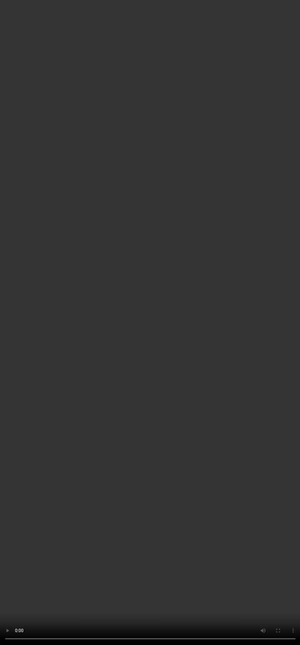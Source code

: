 ```yaml
---
theme: mrtnvh
routerMode: 'hash'
layout: cover

fonts:
  sans: Inter Tight
  weights: '400,700,800'
  mono: "IBM Plex Mono"

# the image source
background: ./images/distinct-mind-Js9auX5_9R8-unsplash-edited.jpg
backgroundCredits: 'Original photo by Distinct Mind on Unsplash (https://unsplash.com/photos/Js9auX5_9R8)'
---
```


---
layout: center
---

<h1 class="text-15xl text-center">CSS</h1>

---
layout: center
---
<div class="text-center">
  <h1 class="text-9xl">Abstractions</h1>
  (eg. Tailwind, Bootstrap, Sass, …)
</div>

---
layout: center
---

<h1 class="text-12xl text-center">Expert</h1>

---
layout: black
---


---
layout: cover
background: ./images/photo-1511936606692-5e0d73f6b638.avif
backgroundCredits: 'Original photo by Nathan Ziemanski on Unsplash (https://unsplash.com/photos/hjW4o5XfCzc)'
---

---
layout: cover
background: ./images/photo-1619266465172-02a857c3556d.avif
backgroundCredits: 'Original photo by Tetiana Grypachevska on Unsplash (https://unsplash.com/photos/80x3QULJDN4)'
---

---
layout: center
---

<div class="flex flex-col items-center justify-center h-full text-center">
  <h1>
    <a href="https://mrtnvh.com" target="_blank" rel="nofollow noopener">
      <img
        class="h-32"
        src="/images/mrtnvh-logo.svg"
      />
    </a>
  </h1>
</div>

---
layout: cover
background: ./images/io-roles.svg
---

---
layout: cover
background: ./images/cascade-og.svg
---

---
layout: cover
background: ./images/cascade-origin-importance.svg
---

---

screenshot devtools font size

---
layout: cover
background: ./images/cascade-element-attached.svg
---

---

code example element attached

---
layout: cover
background: ./images/cascade-selector-specificity.svg
---

---
layout: center
---

```css
#app {}

::after {}

h1 {}

:empty {}

.component {}

[data-reset] {}

:where(.component) {}

* {}
```

---
layout: center
---

<div class="text-center">


<p class="text-8xl font-extrabold">
(
<span style="color:#0065ff">A</span>,
<span style="color:#ff00e6">B</span>,
<span style="color:#ff0000">C</span>
)
</p>

(
<span style="color:#0065ff">ids</span>,
<span style="color:#ff00e6">(pseudo-)classes and attributes</span>,
<span style="color:#ff0000">(pseudo-)elements</span>
)

<br/>

[Polypane CSS specificity calculator](https://polypane.app/css-specificity-calculator)

</div>

---
layout: cover
background: ./images/cascade-order-of-appearance.svg
---

---
layout: center
---

# Order of appearance

```css
a {
  color: aqua;
}

a {
  color: chocolate;
}

a {
  color: peachpuff;
}
```

---
layout: cover
background: ./images/cascade-og.svg
---

---
layout: cover
background: ./images/spongebob-anxious.gif
---

---
layout: cover
background: ./images/patrick-thinking.png
---

---
layout: center
---

<h1 class="text-9xl text-center">OOCSS</h1>

---
layout: center
---

<h1 class="text-9xl text-center">SMACSS</h1>



---
layout: code
---

```css
/* BEM */

.component {}
.component__descendent {}
.component--modifier {}
```

<style>
  .slidev-layout.code {
    align-items: center;

    pre code {
      font-size: 1.5rem;
      line-height: 1.5;
    }
  }
</style>

---
layout: code
---


```css
/* SMACSS */

.MyComponent {}
.MyComponent--modifier {}
.MyComponent-descendent {}
.MyComponent.is-state {}
```

<style>
  .slidev-layout.code {
    align-items: center;

    pre code {
      font-size: 1.5rem;
      line-height: 1.5;
    }
  }
</style>

---
layout: code
---



```css
/* CSS Modules */
.3j5Qdsdfi39 {
  color: red;
}

/* Vue */
[data-v-2259250b].card {
  font-family: fantasy;
}

/* Astro */
.layout:where(.astro-5HCE7SGA) {
  color: rebeccapurple;
}
```

<style>
  .slidev-layout.code {
    align-items: center;

    pre code {
    font-size: 1.25rem;
    line-height: 1.5;
    }
  }
</style>

---
layout: code
---

```html
<!-- Tailwind -->
<div class="flex items-center space-x-2 text-base">
  <h4 class="font-semibold text-slate-900">Contributors</h4>
  <span class="rounded-full bg-slate-100 px-2 py-1 text-xs font-semibold text-slate-700">204</span>
</div>
```

<style>
  .slidev-layout.code {
    align-items: center;

    pre code {
    font-size: 1.5rem;
    line-height: 1.5;
    }
  }
</style>

---
layout: center
---

<h1 class="text-7xl text-center">Keep specificity <span style="color:#0065ff">low</span></h1>

---
layout: cover
background: ./images/spongebob-new-pants.jpg
---

---
layout: cover
background: ./images/cascade-is-where.svg
---

---
layout: code
---

```css
/* 0,2,1 */
button:is(:hover, :focus-visible, :active):disabled {}

/* 0,1,1 */
button:where(:hover, :focus-visible, :active):disabled {}
```

<style>
  .slidev-layout.code {
    align-items: center;

    pre code {
    font-size: 1.5rem;
    line-height: 1.5;
    }
  }
</style>

---
layout: code
---

```css
/* 1,1,1 */
button:is(#action, :hover):disabled {}

/* 0,1,1 */
button:where(#action, :hover):disabled {}
```

<style>
  .slidev-layout.code {
    align-items: center;

    pre code {
    font-size: 1.5rem;
    line-height: 1.5;
    }
  }
</style>

---
layout: cover
background: ./images/cascade-cascade-layers.svg
---

---
layout: code
---

```css
.table { table-layout: fixed; }

@layer reset {
  body { font-family: serif; }
}

@layer components {
  .card { background-color: white; }
}

@layer utility {
  .flex { display: flex; }
}

```

<style>
  .slidev-layout.code {
    align-items: center;

    pre code {
    font-size: 1.2rem;
    line-height: 1.5;
    }
  }
</style>

---
layout: code
---

```css
/* Unlayered: Highest priority */
.table { table-layout: fixed; }

/* Lowest priority */
@layer reset {
  body { font-family: serif; }
}

/* 3rd highest priority */
@layer components {
  .card { background-color: white; }
}

/* 2nd highest priority */
@layer utility {
  .flex { display: flex; }
}
```

<style>
  .slidev-layout.code {
    align-items: center;

    pre code {
    font-size: 1.2rem;
    line-height: 1.5;
    }
  }
</style>

---
layout: code
---

```css
@layer reset, components, utility;
```

<style>
  .slidev-layout.code {
    align-items: center;

    pre code {
    font-size: 2rem;
    line-height: 1.5;
    }
  }
</style>

---
layout: code
---

```css
@layer utility, reset, components;
```

<style>
  .slidev-layout.code {
    align-items: center;

    pre code {
    font-size: 2rem;
    line-height: 1.5;
    }
  }
</style>

---
layout: code
---

```css
@layer utility, components, reset;

/* Unlayered: Highest priority */
.table { table-layout: fixed; }

/* 2nd highest priority */
@layer reset {
  body { font-family: serif; }
}

/* 3rd highest priority */
@layer components {
  .card { background-color: white; }
}

/* Lowest priority */
@layer utility {
  .flex { display: flex; }
}
```

<style>
  .slidev-layout.code {
    align-items: center;

    pre code {
    font-size: 1.05rem;
    line-height: 1.5;
    }
  }
</style>

---
layout: cover
background: ./images/cascade-cascade-layers.svg
---

---
layout: cover
background: ./images/cascade-encapsulation.svg
---

---
layout: center
---

<h1 class="text-8xl text-center">Web Components</h1>

---
layout: center
---

<h1 class="text-8xl text-center line-through">Web Components</h1>

---
layout: center
---

- **Encapsulation** of cascade & specificity.
- **Inheritance** just works.
- **::part** pseudo-element, we can target Shadow DOM parts from the Light DOM.
- **::slotted** pseudo-element, we can target the first layer slotted elements from within the Shadow DOM.

---
layout: cover
background: ./images/cascade-encapsulation.svg
---

---
layout: center
---

<h1 class="text-8xl text-center line-through">Web Components</h1>

---
layout: center
---

<h1 class="text-9xl text-center" style="line-height: 0.8">Web Components!</h1>

---
layout: cover
background: ./images/lucien.jpg
---

---
layout: cover
background: ./images/cascade-scope.svg
---

---
layout: code
---

```html
<div>
  <style scoped>
    .table { table-layout: fixed; }
  </style>

  <!-- Fixed table-layout -->
  <table class="table"></table>
</div>

<!-- No fixed table-layout -->
<table class="table"></table>
```

<style>
  .slidev-layout.code {
    align-items: center;

    pre code {
      font-size: 1.5rem;
      line-height: 1.5;
    }
  }
</style>

---
layout: code
---

```html
<div>
  <style scoped>
    .table { table-layout: fixed; }
  </style>

  <!-- Fixed table-layout -->
  <table class="table"></table>
</div>

<!-- No fixed table-layout -->
<table class="table"></table>
```

<style>
  .slidev-layout.code {
    align-items: center;

    pre code {
      font-size: 1.5rem;
      line-height: 1.5;
      text-decoration: line-through;
    }
  }
</style>

---
layout: cover
background: ./images/neuralyzer.jpeg
---

---
layout: cover
background: ./images/cascade-scope.svg
---

---
layout: code
---

```css
@scope (.light-scheme) {
  /* Only match links inside a light-scheme */
  a {
    color: darkmagenta;
  }
}
```

<style>
  .slidev-layout.code {
    align-items: center;

    pre code {
      font-size: 1.5rem;
      line-height: 1.5;
    }
  }
</style>

---
layout: code
---

```html
<div class="light-scheme">
  <!-- darkmagenta -->
  <a href="#">Link</a>
</div>

<!-- Not darkmagenta -->
<a href="#">Link</a>
```

```css
@scope (.light-scheme) {
  a {
    color: darkmagenta;
  }
}
```

<style>
  .slidev-layout.code {
    align-items: center;

    pre code {
      font-size: 1.5rem;
      line-height: 1.5;
    }
  }
</style>


---
layout: code
---

```css
@scope (.media-object) to (.content > *) {
  img {
    border-radius: 50%;
  }
  .content {
    padding: 1em;
  }
}
```

<style>
  .slidev-layout.code {
    align-items: center;

    pre code {
      font-size: 1.5rem;
      line-height: 1.5;
    }
  }
</style>

---
layout: code
---

```html
<div class="media-object">
  
  <!-- Border-radius -->
  <img src="red-mist-squidward.jpg" />

  <div class="content">
    <!-- No  border-radius -->
    <img src="red-mist-squidward.jpg" />
  </div>
</div>

<!-- No  border-radius -->
<img src="ramone-dinos.jpg" />
```

```css
@scope (.media-object) to (.content > *) {
  img {
    border-radius: 50%;
  }
}
```

<style>
  .slidev-layout.code {
    align-items: center;

    pre code {
      font-size: 1rem;
      line-height: 1.5;
    }
  }
</style>

---
layout: code
---

```html
<!-- Local scoping with <style> -->
<div>
  <style>
    @scope {
      p { color: red; }
    }
  </style>
  <p>this is red</p>
</div>
<p>not red</p>
```

<style>
  .slidev-layout.code {
    align-items: center;

    pre code {
      font-size: 1.5rem;
      line-height: 1.5;
    }
  }
</style>

---
layout: code
---

```css
@scope (.parent-scope) {
  @scope (:scope > .child-scope) to (:scope .limit) {
    :scope .content {
      color: red;
    }
  }
}

/* equals */

@scope (.parent-scope > .child-scope) to (.parent-scope > .child-scope .limit) {
  .parent-scope > .child-scope .content {
    color: red;
  }
}
```

<style>
  .slidev-layout.code {
    align-items: center;

    pre code {
      font-size: 1rem;
      line-height: 1.5;
    }
  }
</style>


---
layout: cover
background: ./images/cascade-scope.svg
---

---
layout: code
---

```html
<header>
  <nav>
    <a href="/test">Test</a>
    <a href="/test">Test</a>
    <a href="/test">Test</a>
  </nav>
  <a href="/test">Test</a>
</header>
```

```css
@scope (nav) {
  /* (0,0,1) */
  a {
    color: lime;
  }
}

/* (0,0,2) */
header a { 
  color: hotpink;
}
```

<style>
  .slidev-layout.code {
    align-items: center;

    pre code {
      font-size: 1rem;
      line-height: 1.5;
    }
  }
</style>

---
layout: cover
background: ./images/scope-browser-support.svg
---

---
layout: cover
background: ./images/golden-era-css.jpg
---


---
layout: black
---

---
layout: black
---

<video autoplay controls>
  <source src="/videos/unlimited-power_1.mp4" type="video/mp4">
</video>

<style>
  video {
    position: absolute;
    inset: 0;
    width: calc(100% + 2px);
    height: calc(100% + 2px);
  }
</style>

---
layout: center
---

<h1 class="text-15xl text-center">✌️</h1>